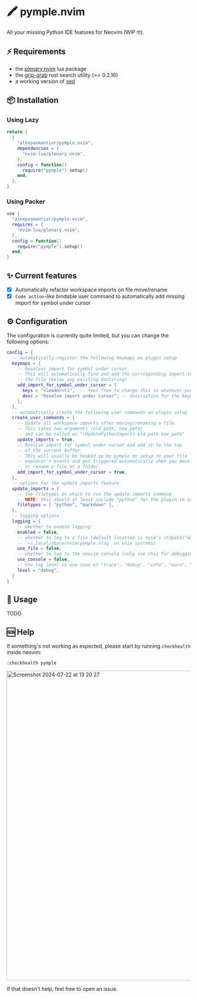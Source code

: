# 🖍️ pymple.nvim
All your missing Python IDE features for Neovim (WIP 🤓).

## ⚡️ Requirements
- the [plenary.nvim](https://github.com/nvim-lua/plenary.nvim) lua package
- the [grip-grab](https://github.com/alexpasmantier/grip-grab) rust search utility (>= 0.2.16)
- a working version of [sed](https://www.gnu.org/software/sed/)

## 📦 Installation
### Using Lazy
```lua
return {
  {
    "alexpasmantier/pymple.nvim",
    dependencies = {
      "nvim-lua/plenary.nvim",
    },
    config = function()
      require("pymple").setup()
    end,
  },
}
```
### Using Packer
```lua
use {
  "alexpasmantier/pymple.nvim",
  requires = {
    "nvim-lua/plenary.nvim",
  },
  config = function()
    require("pymple").setup()
  end,
}
```

## ✨ Current features
- [x] Automatically refactor workspace imports on file move/rename
- [x] `Code action`-like bindable user command to automatically add missing import for symbol under cursor

## ⚙️ Configuration
The configuration is currently quite limited, but you can change the following options:
```lua
config = {
  -- automatically register the following keymaps on plugin setup
  keymaps = {
    -- Resolves import for symbol under cursor.
    -- This will automatically find and add the corresponding import to the top of
    -- the file (below any existing doctsring)
    add_import_for_symbol_under_cursor = {
      keys = "<leader>li",  -- feel free to change this to whatever you like
      desc = "Resolve import under cursor", -- description for the keymap
    },
  },
  -- automatically create the following user commands on plugin setup
  create_user_commands = {
    -- Update all workspace imports after moving/renaming a file.
    -- This takes two arguments (old_path, new_path)
    -- and can be called as ":UpdatePythonImports old_path new_path"
    update_imports = true,
    -- Resolve import for symbol under cursor and add it to the top
    -- of the current buffer.
    -- This will usually be hooked up by pymple on setup to your file
    -- explorer's events and get triggered automatically when you move
    -- or rename a file or a folder.
    add_import_for_symbol_under_cursor = true,
  },
  -- options for the update imports feature
  update_imports = {
    -- the filetypes on which to run the update imports command
    -- NOTE: this should at least include "python" for the plugin to actually do anything useful
    filetypes = { "python", "markdown" },
  },
  -- logging options
  logging = {
    -- whether to enable logging
    enabled = false,
    -- whether to log to a file (default location is nvim's stdpath("data")/pymple.vlog which is usually
    -- `~/.local/share/nvim/pymple.vlog` on unix systems)
    use_file = false,
    -- whether to log to the neovim console (only use this for debugging as it might quickly ruin your neovim experience)
    use_console = false,
    -- the log level to use (one of "trace", "debug", "info", "warn", "error", "fatal")
    level = "debug",
  }
}
```

## 🚀 Usage
TODO

## 🆘 Help
If something's not working as expected, please start by running `checkhealth` inside neovim:
```vim
:checkhealth pymple
```
<img width="846" alt="Screenshot 2024-07-22 at 13 20 27" src="https://github.com/user-attachments/assets/e9c32971-d679-437d-9d08-114b349569ff">


If that doesn't help, feel free to open an issue.
